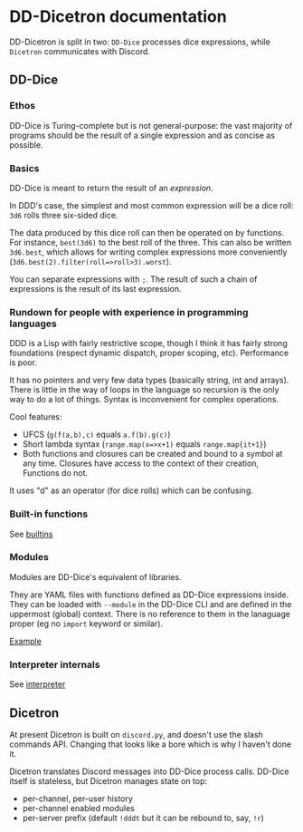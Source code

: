 # DD-Dicetron documentation

DD-Dicetron is split in two: `DD-Dice` processes dice expressions, while
`Dicetron` communicates with Discord.

## DD-Dice

### Ethos

DD-Dice is Turing-complete but is not general-purpose: the vast majority
of programs should be the result of a single expression and as concise
as possible.

### Basics

DD-Dice is meant to return the result of an _expression_.

In DDD's case, the simplest and most common expression will be a dice
roll: `3d6` rolls three six-sided dice.

The data produced by this dice roll can then be operated on by functions.
For instance, `best(3d6)` to the best roll of the three. This can also
be written `3d6.best`, which allows for writing complex expressions more
conveniently (`3d6.best(2).filter(roll=>roll>3).worst`).

You can separate expressions with `;`. The result of such a chain of
expressions is the result of its last expression.

### Rundown for people with experience in programming languages

DDD is a Lisp with fairly restrictive scope, though I think it has fairly strong
foundations (respect dynamic dispatch, proper scoping, etc). Performance is
poor.

It has no pointers and very few data types (basically string, int and arrays).
There is little in the way of loops in the language so recursion is the only
way to do a lot of things. Syntax is inconvenient for complex operations.

Cool features:
 - UFCS (`g(f(a,b),c)` equals `a.f(b).g(c)`)
 - Short lambda syntax (`range.map(x=>x+1)` equals `range.map{it+1}`)
 - Both functions and closures can be created and bound to a symbol at any time.
   Closures have access to the context of their creation, Functions do not.

It uses "d" as an operator (for dice rolls) which can be confusing.


### Built-in functions

See [builtins](builtins.md)

### Modules

Modules are DD-Dice's equivalent of libraries.

They are YAML files with functions defined as DD-Dice expressions inside.
They can be loaded with `--module` in the DD-Dice CLI and are defined in the
uppermost (global) context. There is no reference to them in the lanaguage
proper (eg no `import` keyword or similar).

[Example](/dd-dice/modules/cyberpunkred.yaml)

### Interpreter internals

See [interpreter](interpreter.md)



## Dicetron

At present Dicetron is built on `discord.py`, and doesn't use the slash commands
API. Changing that looks like a bore which is why I haven't done it.

Dicetron translates Discord messages into DD-Dice process calls. DD-Dice itself
is stateless, but Dicetron manages state on top:
 - per-channel, per-user history
 - per-channel enabled modules
 - per-server prefix (default `!dddt` but it can be rebound to, say, `!r`)